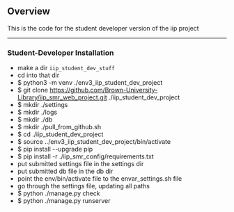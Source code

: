 ## Overview

This is the code for the student developer version of the iip project


---

### Student-Developer Installation

- make a dir `iip_student_dev_stuff`
- cd into that dir
- $ python3 -m venv ./env3_iip_student_dev_project
- $ git clone https://github.com/Brown-University-Library/iip_smr_web_project.git ./iip_student_dev_project
- $ mkdir ./settings
- $ mkdir ./logs
- $ mkdir ./db
- $ mkdir ./pull_from_github.sh
- $ cd ./iip_student_dev_project
- $ source ../env3_iip_student_dev_project/bin/activate
- $ pip install --upgrade pip
- $ pip install -r ./iip_smr_config/requirements.txt
- put submitted settings file in the settings dir
- put submitted db file in the db dir
- point the env/bin/activate file to the envar_settings.sh file
- go through the settings file, updating all paths
- $ python ./manage.py check
- $ python ./manage.py runserver
